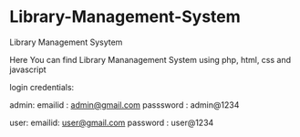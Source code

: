 # Library-Management-System
Library Management Sysytem

Here You can find Library Mananagement System using php, html, css and javascript



login credentials:

admin:
emailid : admin@gmail.com 
passsword : admin@1234


user: 
emailid: user@gmail.com
password : user@1234

